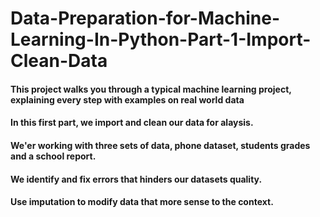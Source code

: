 # Data-Preparation-for-Machine-Learning-In-Python-Part-1-Import-Clean-Data
#### This project walks you through a typical machine learning project, explaining every step with examples on real world data
#### In this first part, we import and clean our data for alaysis.
#### We'er working with three sets of data, phone dataset, students grades and a school report.
#### We identify and fix errors that hinders our datasets quality.
#### Use imputation to modify data that more sense to the context.
